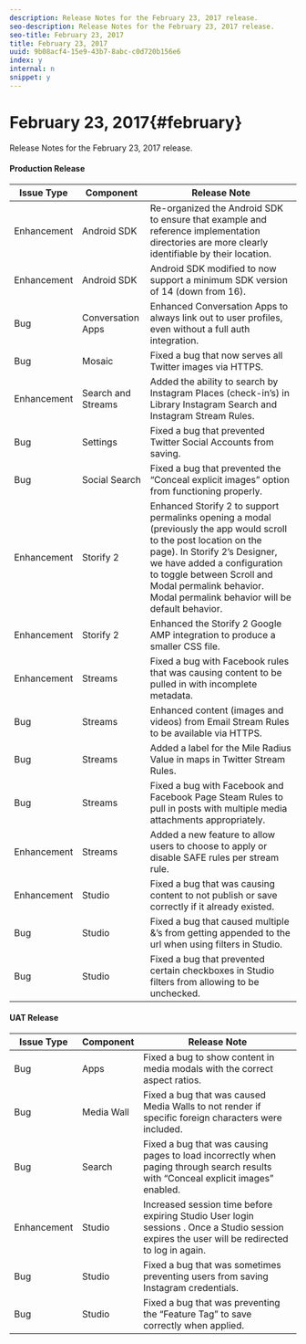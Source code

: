 ```yaml
---
description: Release Notes for the February 23, 2017 release.
seo-description: Release Notes for the February 23, 2017 release.
seo-title: February 23, 2017
title: February 23, 2017
uuid: 9b08acf4-15e9-43b7-8abc-c0d720b156e6
index: y
internal: n
snippet: y
---
```


# February 23, 2017{#february}

Release Notes for the February 23, 2017 release.

#### Production Release
| **Issue Type** |**Component** |**Release Note** |
|---|---|---|
|  Enhancement | Android SDK | Re-organized the Android SDK to ensure that example and reference implementation directories are more clearly identifiable by their location. |
|  Enhancement | Android SDK | Android SDK modified to now support a minimum SDK version of 14 (down from 16). |
|  Bug | Conversation Apps | Enhanced Conversation Apps to always link out to user profiles, even without a full auth integration. |
|  Bug | Mosaic | Fixed a bug that now serves all Twitter images via HTTPS. |
|  Enhancement | Search and Streams | Added the ability to search by Instagram Places (check-in’s) in Library Instagram Search and Instagram Stream Rules. |
|  Bug | Settings | Fixed a bug that prevented Twitter Social Accounts from saving. |
|  Bug | Social Search | Fixed a bug that prevented the “Conceal explicit images” option from functioning properly. |
|  Enhancement | Storify 2 | Enhanced Storify 2 to support permalinks opening a modal (previously the app would scroll to the post location on the page). In Storify 2’s Designer, we have added a configuration to toggle between Scroll and Modal permalink behavior. Modal permalink behavior will be default behavior. |
|  Enhancement | Storify 2 | Enhanced the Storify 2 Google AMP integration to produce a smaller CSS file. |
|  Enhancement | Streams | Fixed a bug with Facebook rules that was causing content to be pulled in with incomplete metadata. |
|  Bug | Streams | Enhanced content (images and videos) from Email Stream Rules to be available via HTTPS. |
|  Bug | Streams | Added a label for the Mile Radius Value in maps in Twitter Stream Rules. |
|  Bug | Streams | Fixed a bug with Facebook and Facebook Page Steam Rules to pull in posts with multiple media attachments appropriately. |
|  Enhancement | Streams | Added a new feature to allow users to choose to apply or disable SAFE rules per stream rule. |
|  Enhancement | Studio | Fixed a bug that was causing content to not publish or save correctly if it already existed. |
|  Bug | Studio | Fixed a bug that caused multiple &’s from getting appended to the url when using filters in Studio. |
|  Bug | Studio | Fixed a bug that prevented certain checkboxes in Studio filters from allowing to be unchecked. |

#### UAT Release
| **Issue Type** |**Component** |**Release Note** |
|---|---|---|
|  Bug | Apps | Fixed a bug to show content in media modals with the correct aspect ratios. |
|  Bug | Media Wall | Fixed a bug that was caused Media Walls to not render if specific foreign characters were included. |
|  Bug | Search | Fixed a bug that was causing pages to load incorrectly when paging through search results with “Conceal explicit images” enabled. |
|  Enhancement | Studio | Increased session time before expiring Studio User login sessions . Once a Studio session expires the user will be redirected to log in again. |
|  Bug | Studio | Fixed a bug that was sometimes preventing users from saving Instagram credentials. |
|  Bug | Studio | Fixed a bug that was preventing the “Feature Tag” to save correctly when applied. |

